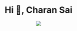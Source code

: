 <h1 align="center">Hi 👋, Charan Sai</h1>
<div align="center"> <img src="https://github.com/CharanSaiVempati/charansai/Coverimg.png"> </div>

